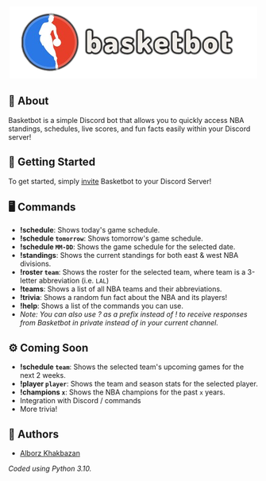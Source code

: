 <p align="center"> 
  <img src="readme/logo.png" alt="Logo">
</p>

## 🔨 About
Basketbot is a simple Discord bot that allows you to quickly access NBA standings, schedules, live scores, and fun facts easily within your Discord server!

## 👟 Getting Started

To get started, simply [invite](https://discord.com/api/oauth2/authorize?client_id=1042343121821904976&permissions=1634235578432&scope=bot) Basketbot to your Discord Server!

## 🖥️ Commands
- **!schedule**: Shows today's game schedule.
- **!schedule `tomorrow`**: Shows tomorrow's game schedule.
- **!schedule `MM-DD`**: Shows the game schedule for the selected date.
- **!standings**: Shows the current standings for both east & west NBA divisions.
- **!roster `team`**: Shows the roster for the selected team, where team is a 3-letter abbreviation (i.e. `LAL`)
- **!teams**: Shows a list of all NBA teams and their abbreviations.
- **!trivia**: Shows a random fun fact about the NBA and its players!
- **!help**: Shows a list of the commands you can use.
- *Note: You can also use ? as a prefix instead of ! to receive responses from Basketbot in private instead of in your current channel.*

## ⚙️ Coming Soon
- **!schedule `team`**: Shows the selected team's upcoming games for the next 2 weeks.
- **!player `player`**: Shows the team and season stats for the selected player.
- **!champions `x`**: Shows the NBA champions for the past `x` years.
- Integration with Discord / commands
- More trivia!

## 📝 Authors
- [Alborz Khakbazan](https://www.linkedin.com/in/alborzk/)

*Coded using Python 3.10.*  
